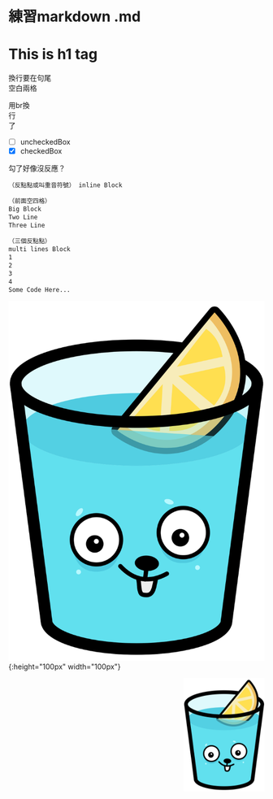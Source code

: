 # 練習markdown .md
<h1>This is h1 tag</h1>

換行要在句尾  
空白兩格  

用br換<br>行<br />了  

-[ ] uncheckedBox  
-[x] checkedBox  

勾了好像沒反應？  


`（反點點或叫重音符號） inline Block`

    （前面空四格）
    Big Block
    Two Line
    Three Line

```
（三個反點點）
multi lines Block
1
2
3
4
Some Code Here...
```

![image](https://raw.githubusercontent.com/gin-gonic/logo/master/color.png "這是GIN"){:height="100px" width="100px"}

<img align="right" width="159px" src="https://raw.githubusercontent.com/gin-gonic/logo/master/color.png">